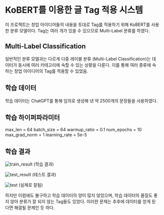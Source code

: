 KoBERT를 이용한 글 Tag 적용 시스템
============================

이 프로젝트는 창업 아이디어들의 내용을 토대로 Tag를 적용하기 위해 KoBERT를 사용한 분류 모델이다.
Tag는 여러 개가 있을 수 있으므로 Multi-Label 분류를 하였다. 

Multi-Label Classification
-----------------------

일반적인 분류 모델과는 다르게 다중 레이블 분류 (Multi-Label Classification)는 데이터가 동시에 여러 카테고리에 속할 수 있는 상황을 다룬다. 이를 통해 여러 종류에 속하는 창업 아이디어의 Tag를 적용할 수 있었음.

학습 데이터
-----------

학습 데이터는 ChatGPT를 통해 임의로 생성해 낸 약 2500개의 문장들을 사용하였다.

학습 하이퍼파라미터
-----------

max_len = 64
batch_size = 64
warmup_ratio = 0.1
num_epochs = 10
max_grad_norm = 1
learning_rate =  5e-5

학습 결과
-----------

![train_result](https://github.com/mmmosd/KoBERTag/blob/main/train_img/train_history.png)
(학습 결과)

![test_result](https://github.com/mmmosd/KoBERTag/blob/main/train_img/test_history.png)
(테스트 결과)

![test](https://github.com/mmmosd/KoBERTag/blob/main/train_img/test.png)
(실제로 잘됨)

하지만 이럼에도 불구하고 학습 데이터의 양이 많지 않았으며, 학습 데이터의 품질도 좋지 않아 분류가 잘 되지 않는 Tag들도 있었다. 이러한 문제는 추후에 데이터를 얻게 된다면 해결될 문제인 듯 하다.
